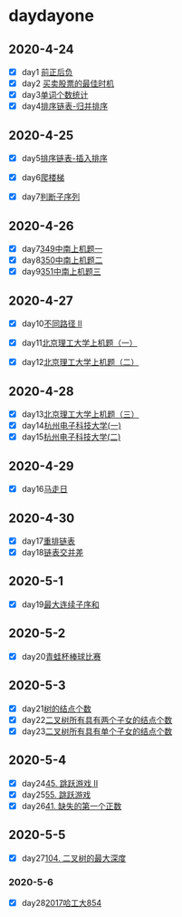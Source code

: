 # daydayone

## 2020-4-24

- [x] day1 [前正后负](https://github.com/CaiCandong/daydayone/tree/master/src/1-100/day1) 
- [x] day2 [买卖股票的最佳时机](https://github.com/CaiCandong/daydayone/tree/master/src/1-100/day2)
- [x] day3[单词个数统计](https://github.com/CaiCandong/daydayone/tree/master/src/1-100/day3) 
- [x] day4[排序链表-归并排序](https://github.com/CaiCandong/daydayone/tree/master/src/1-100/day4)

## 2020-4-25
- [x] day5[排序链表-插入排序](https://github.com/CaiCandong/daydayone/tree/master/src/1-100/day5)
- [x] day6[爬楼梯](https://github.com/CaiCandong/daydayone/tree/master/src/1-100/day6)
- [x] day7[判断子序列](https://github.com/CaiCandong/daydayone/tree/master/src/1-100/day7)

    
## 2020-4-26
- [x] day7[349中南上机题一](https://github.com/CaiCandong/daydayone/tree/master/src/1-100/day7)
- [x] day8[350中南上机题二](https://github.com/CaiCandong/daydayone/tree/master/src/1-100/day8)
- [x] day9[351中南上机题三](https://github.com/CaiCandong/daydayone/tree/master/src/1-100/day9)

## 2020-4-27
- [x] day10[不同路径 II](https://github.com/CaiCandong/daydayone/tree/master/src/1-100/day10)
- [x] day11[北京理工大学上机题（一）](https://github.com/CaiCandong/daydayone/tree/master/src/1-100/day11)
- [x] day12[北京理工大学上机题（二）](https://github.com/CaiCandong/daydayone/tree/master/src/1-100/day12)


## 2020-4-28
- [x] day13[北京理工大学上机题（三）](https://github.com/CaiCandong/daydayone/tree/master/src/1-100/day13)
- [x] day14[杭州电子科技大学(一)](https://github.com/CaiCandong/daydayone/tree/master/src/1-100/day14)
- [x] day15[杭州电子科技大学(二)](https://github.com/CaiCandong/daydayone/tree/master/src/1-100/day15)

## 2020-4-29
- [x] day16[马走日](https://github.com/CaiCandong/daydayone/tree/master/src/1-100/day16)

## 2020-4-30
- [x] day17[重排链表](https://github.com/CaiCandong/daydayone/tree/master/src/1-100/day17)
- [x] day18[链表交并差](https://github.com/CaiCandong/daydayone/tree/master/src/1-100/day18)

## 2020-5-1
- [x] day19[最大连续子序和](https://github.com/CaiCandong/daydayone/tree/master/src/1-100/day19)
## 2020-5-2
- [x] day20[青蛙杯棒球比赛](https://github.com/CaiCandong/daydayone/tree/master/src/1-100/day20)
## 2020-5-3
- [x] day21[树的结点个数](https://github.com/CaiCandong/daydayone/tree/master/src/1-100/day21)
- [x] day22[二叉树所有具有两个子女的结点个数](https://github.com/CaiCandong/daydayone/tree/master/src/1-100/day22)
- [x] day23[二叉树所有具有单个子女的结点个数](https://github.com/CaiCandong/daydayone/tree/master/src/1-100/day23)
## 2020-5-4
- [x] day24[45. 跳跃游戏 II](https://github.com/CaiCandong/daydayone/tree/master/src/1-100/day24)
- [x] day25[55. 跳跃游戏 ](https://github.com/CaiCandong/daydayone/tree/master/src/1-100/day25)
- [x] day26[41. 缺失的第一个正数](https://github.com/CaiCandong/daydayone/tree/master/src/1-100/day26)

## 2020-5-5

- [x] day27[104. 二叉树的最大深度](/src/1-100/day27)

### 2020-5-6

- [x] day28[2017哈工大854](/src/1-100/day28)